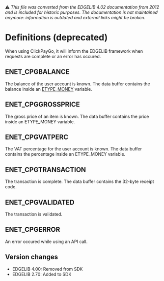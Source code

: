 :warning: _This file was converted from the EDGELIB 4.02 documentation from 2012 and is included for historic purposes. The documentation is not maintained anymore: information is outdated and external links might be broken._

# Definitions (deprecated)

When using ClickPayGo, it will inform the EDGELIB framework when requests are complete or an error has occured.

## ENET_CPGBALANCE
The balance of the user account is known. The data buffer contains the balance inside an [ETYPE_MONEY](ref_definitions.md) variable.

## ENET_CPGGROSSPRICE
The gross price of an item is known. The data buffer contains the price inside an ETYPE_MONEY variable.

## ENET_CPGVATPERC
The VAT percentage for the user account is known. The data buffer contains the percentage inside an ETYPE_MONEY variable.

## ENET_CPGTRANSACTION
The transaction is complete. The data buffer contains the 32-byte receipt code.

## ENET_CPGVALIDATED
The transaction is validated.

## ENET_CPGERROR
An error occured while using an API call.

## Version changes
- EDGELIB 4.00: Removed from SDK 
- EDGELIB 2.70: Added to SDK


